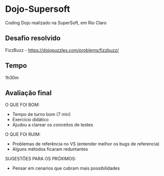 # Dojo-Supersoft
Coding Dojo realizado na SuperSoft, em Rio Claro

## Desafio resolvido
FizzBuzz - https://dojopuzzles.com/problems/fizzbuzz/

## Tempo
1h30m

## Avaliação final
O QUE FOI BOM:
- Tempo de turno bom (7 min)
- Exercicio didático
- Ajudou a clarear os conceitos de testes

O QUE FOI RUIM:
- Problemas de referência no VS (entender melhor os bugs de referencia)
- Alguns métodos ficaram reduntantes

SUGESTÕES PARA OS PRÓXIMOS:
- Pensar em cenarios que cubram mais possibilidades 
